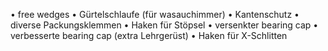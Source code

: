• free wedges
• Gürtelschlaufe (für wasauchimmer)
• Kantenschutz
• diverse Packungsklemmen
• Haken für Stöpsel
• versenkter bearing cap
• verbesserte  bearing cap (extra Lehrgerüst)
• Haken für X-Schlitten
